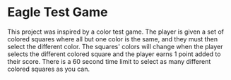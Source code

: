 # Eagle Test Game
This project was inspired by a color test game. The player is given a set of
colored squares where all but one color is the same, and they must then select the different
color. The squares' colors will change when the player selects the different colored square and the 
player earns 1 point added to their score. There is a 60 second time limit to select as many 
different colored squares as you can. 
